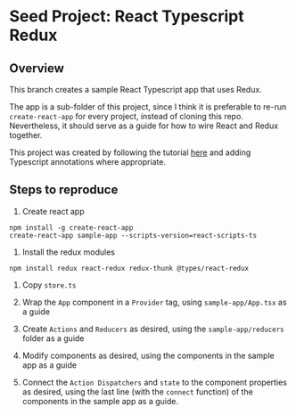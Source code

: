 # Seed Project: React Typescript Redux

## Overview

This branch creates a sample React Typescript app that uses Redux.

The app is a sub-folder of this project, since I think it is preferable to re-run `create-react-app`
for every project, instead of cloning this repo. Nevertheless, it should serve as a guide for how to wire
React and Redux together.

This project was created by following the tutorial [here](https://www.youtube.com/watch?v=93p3LxR9xfM&t=683s)
and adding Typescript annotations where appropriate.

## Steps to reproduce

1. Create react app
```
npm install -g create-react-app
create-react-app sample-app --scripts-version=react-scripts-ts
```

1. Install the redux modules
```
npm install redux react-redux redux-thunk @types/react-redux
```

1. Copy `store.ts`

1. Wrap the `App` component in a `Provider` tag, using `sample-app/App.tsx` as a guide

1. Create `Actions` and `Reducers` as desired, using the `sample-app/reducers` folder as a guide

1. Modify components as desired, using the components in the sample app as a guide

1. Connect the `Action Dispatchers` and `state` to the component properties as desired, using the 
last line (with the `connect` function) of the components in the sample app as a guide.